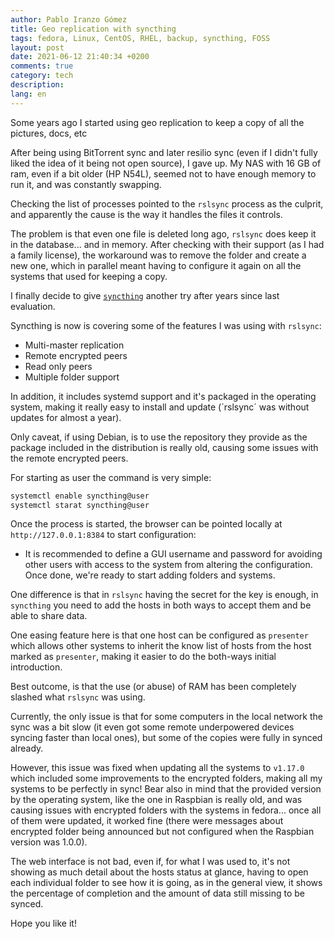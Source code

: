 ```yaml
---
author: Pablo Iranzo Gómez
title: Geo replication with syncthing
tags: fedora, Linux, CentOS, RHEL, backup, syncthing, FOSS
layout: post
date: 2021-06-12 21:40:34 +0200
comments: true
category: tech
description:
lang: en
---
```


Some years ago I started using geo replication to keep a copy of all the pictures, docs, etc

After being using BitTorrent sync and later resilio sync (even if I didn't fully liked the idea of it being not open source), I gave up. My NAS with 16 GB of ram, even if a bit older (HP N54L), seemed not to have enough memory to run it, and was constantly swapping.

Checking the list of processes pointed to the `rslsync` process as the culprit, and apparently the cause is the way it handles the files it controls.

The problem is that even one file is deleted long ago, `rslsync` does keep it in the database... and in memory. After checking with their support (as I had a family license), the workaround was to remove the folder and create a new one, which in parallel meant having to configure it again on all the systems that used for keeping a copy.

I finally decide to give [`syncthing`](https://syncthing.net/) another try after years since last evaluation.

Syncthing is now is covering some of the features I was using with `rslsync`:

- Multi-master replication
- Remote encrypted peers
- Read only peers
- Multiple folder support

In addition, it includes systemd support and it's packaged in the operating system, making it really easy to install and update (´rslsync´ was without updates for almost a year).

Only caveat, if using Debian, is to use the repository they provide as the package included in the distribution is really old, causing some issues with the remote encrypted peers.

For starting as user the command is very simple:

```sh
systemctl enable syncthing@user
systemctl starat syncthing@user
```

Once the process is started, the browser can be pointed locally at `http://127.0.0.1:8384` to start configuration:

- It is recommended to define a GUI username and password for avoiding other users with access to the system from altering the configuration. Once done, we're ready to start adding folders and systems.

One difference is that in `rslsync` having the secret for the key is enough, in `syncthing` you need to add the hosts in both ways to accept them and be able to share data.

One easing feature here is that one host can be configured as `presenter` which allows other systems to inherit the know list of hosts from the host marked as `presenter`, making it easier to do the both-ways initial introduction.

Best outcome, is that the use (or abuse) of RAM has been completely slashed what `rslsync` was using.

Currently, the only issue is that for some computers in the local network the sync was a bit slow (it even got some remote underpowered devices syncing faster than local ones), but some of the copies were fully in synced already.

However, this issue was fixed when updating all the systems to `v1.17.0` which included some improvements to the encrypted folders, making all my systems to be perfectly in sync! Bear also in mind that the provided version by the operating system, like the one in Raspbian is really old, and was causing issues with encrypted folders with the systems in fedora... once all of them were updated, it worked fine (there were messages about encrypted folder being announced but not configured when the Raspbian version was 1.0.0).

The web interface is not bad, even if, for what I was used to, it's not showing as much detail about the hosts status at glance, having to open each individual folder to see how it is going, as in the general view, it shows the percentage of completion and the amount of data still missing to be synced.

Hope you like it!
